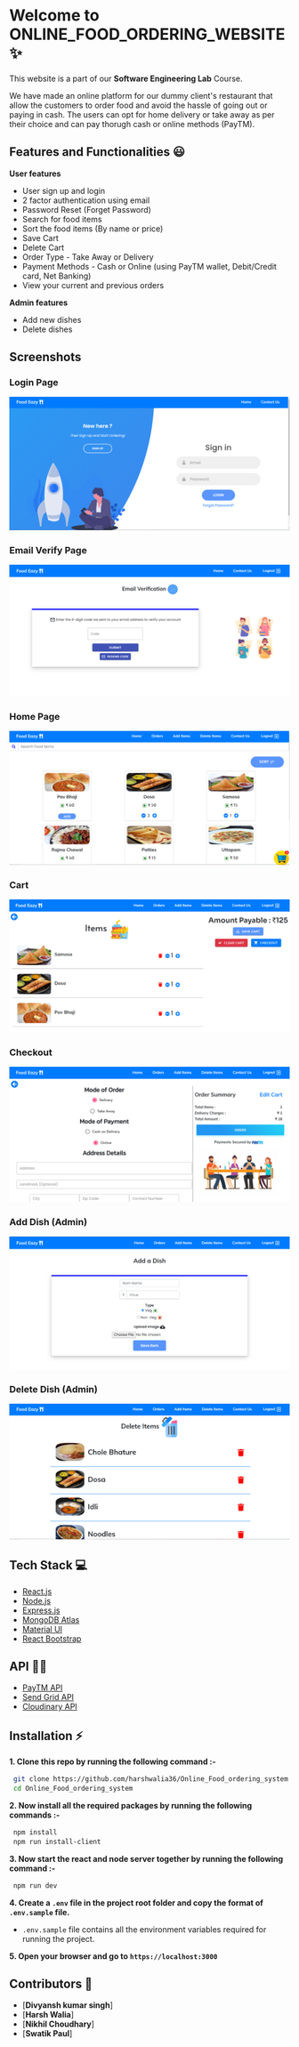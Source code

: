 # Welcome to ONLINE_FOOD_ORDERING_WEBSITE ✨
This website is a part of our **Software Engineering Lab** Course.

We have made an online platform for our dummy client's restaurant that allow the customers to order food and avoid the hassle of going out or paying in cash. The users can opt for home delivery or take away as per their choice and can pay thorugh cash or online methods (PayTM). 

## Features and Functionalities 😃
**User features**
 - User sign up and login
 - 2 factor authentication using email
 - Password Reset (Forget Password)
 - Search for food items
 - Sort the food items (By name or price)
 - Save Cart
 - Delete Cart
 - Order Type - Take Away or Delivery
 - Payment Methods - Cash or Online (using PayTM wallet, Debit/Credit card, Net Banking)
 - View your current and previous orders
 
 **Admin features** 
 
 - Add new dishes
 - Delete dishes
 ## Screenshots
 ### Login Page
![enter image description here](https://raw.githubusercontent.com/harshwalia36/Online_Food_ordering_system/master/readme_images/login.png?token=ALT5AMAOLRKFR423UUHLK6C7KJJ4Y)
### Email Verify Page
![enter image description here](https://raw.githubusercontent.com/harshwalia36/Online_Food_ordering_system/master/readme_images/verify.png?token=ALT5AMCAUZLVKWU4UFAGZVC7KJKEG)
### Home Page
![enter image description here](https://raw.githubusercontent.com/harshwalia36/Online_Food_ordering_system/master/readme_images/menu.png?token=ALT5AMAG4JWL7EOHY2IT7JC7KJKAQ)

### Cart
![enter image description here](https://raw.githubusercontent.com/harshwalia36/Online_Food_ordering_system/master/readme_images/cart.png?token=ALT5AMCPL6C2W723CZYJZZK7KJKYY)
### Checkout
![enter image description here](https://raw.githubusercontent.com/harshwalia36/Online_Food_ordering_system/master/readme_images/checkout.png?token=ALT5AMHX44VS5BX2PHTDSY27KJK4K)
### Add Dish (Admin)
![enter image description here](https://raw.githubusercontent.com/harshwalia36/Online_Food_ordering_system/master/readme_images/add_dish.png?token=ALT5AMAOEZ2YQ2ECJJMYZCC7KJK6I)
### Delete Dish (Admin)
![enter image description here](https://raw.githubusercontent.com/harshwalia36/Online_Food_ordering_system/master/readme_images/delete_items.png?token=ALT5AMHLZNKOIMXWOKUKY7K7KJLCE)
## Tech Stack 💻

 - [React.js](https://reactjs.org/)
 - [Node.js](https://nodejs.org/en/)
 - [Express.js](https://expressjs.com/)
 - [MongoDB Atlas](https://www.mongodb.com/cloud/atlas)
 - [Material UI](https://material-ui.com/)
 - [React Bootstrap](https://react-bootstrap.github.io/)

## API :man_technologist:

 - [PayTM API](https://developer.paytm.com/docs/)
 - [Send Grid  API](https://sendgrid.com/)
 - [Cloudinary API](https://cloudinary.com/)

## Installation :zap:

 **1. Clone this repo by running the following command :-**
 ```bash
  git clone https://github.com/harshwalia36/Online_Food_ordering_system
  cd Online_Food_ordering_system
 ```
 
 **2. Now install all the required packages by running the following commands :-**
 ```bash
  npm install 
  npm run install-client
 ```
 **3. Now start the react and node server together by running the following command :-**
 ```bash
  npm run dev
 ```
 **4. Create a `.env` file in the project root folder and copy the format of `.env.sample` file.**

   - `.env.sample` file contains all the environment variables required for running the project.
   
   
 **5. Open your browser and go to  `https://localhost:3000`**
 
## Contributors 🤝
 - [**Divyansh kumar singh**] 
 - [**Harsh Walia**]
 - [**Nikhil Choudhary**] 
  - [**Swatik Paul**] 


